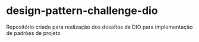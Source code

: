 # design-pattern-challenge-dio
Repositório criado para realização dos desafios da DIO para implementação de padrões de projeto
